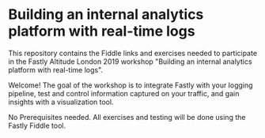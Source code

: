 # Building an internal analytics platform with real-time logs
This repository contains the Fiddle links and exercises needed to participate in the Fastly Altitude London 2019 workshop "Building an internal analytics platform with real-time logs".

Welcome! The goal of the workshop is to integrate Fastly with your logging pipeline, test and control information captured on your traffic, and gain insights with a visualization tool.

No Prerequisites needed. All exercises and testing will be done using the Fastly Fiddle tool.

